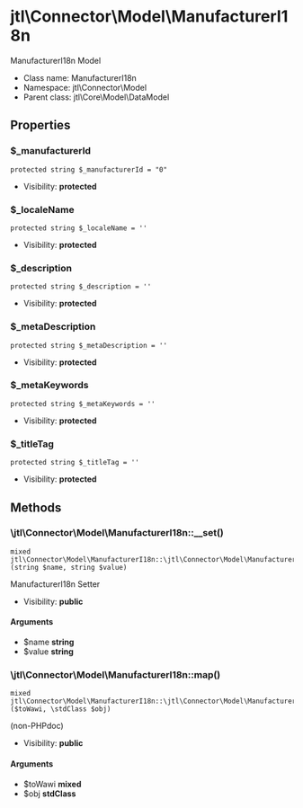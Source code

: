 jtl\Connector\Model\ManufacturerI18n
===============

ManufacturerI18n Model




* Class name: ManufacturerI18n
* Namespace: jtl\Connector\Model
* Parent class: jtl\Core\Model\DataModel





Properties
----------


### $_manufacturerId

```
protected string $_manufacturerId = "0"
```





* Visibility: **protected**


### $_localeName

```
protected string $_localeName = ''
```





* Visibility: **protected**


### $_description

```
protected string $_description = ''
```





* Visibility: **protected**


### $_metaDescription

```
protected string $_metaDescription = ''
```





* Visibility: **protected**


### $_metaKeywords

```
protected string $_metaKeywords = ''
```





* Visibility: **protected**


### $_titleTag

```
protected string $_titleTag = ''
```





* Visibility: **protected**


Methods
-------


### \jtl\Connector\Model\ManufacturerI18n::__set()

```
mixed jtl\Connector\Model\ManufacturerI18n::\jtl\Connector\Model\ManufacturerI18n::__set()(string $name, string $value)
```

ManufacturerI18n Setter



* Visibility: **public**

#### Arguments

* $name **string**
* $value **string**



### \jtl\Connector\Model\ManufacturerI18n::map()

```
mixed jtl\Connector\Model\ManufacturerI18n::\jtl\Connector\Model\ManufacturerI18n::map()($toWawi, \stdClass $obj)
```

(non-PHPdoc)



* Visibility: **public**

#### Arguments

* $toWawi **mixed**
* $obj **stdClass**


